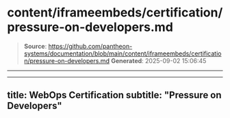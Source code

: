 # content/iframeembeds/certification/pressure-on-developers.md

> **Source**: https://github.com/pantheon-systems/documentation/blob/main/content/iframeembeds/certification/pressure-on-developers.md
> **Generated**: 2025-09-02 15:06:45

---

---
title: WebOps Certification
subtitle: "Pressure on Developers"
---

<Partial file="certification-guide/pressure-on-developers.md" />
